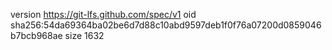 version https://git-lfs.github.com/spec/v1
oid sha256:54da69364ba02be6d7d88c10abd9597deb1f0f76a07200d0859046b7bcb968ae
size 1632
